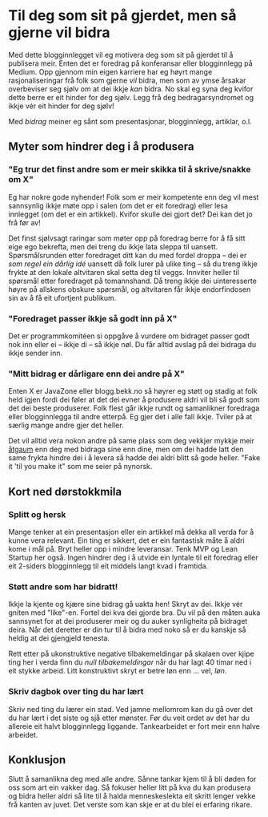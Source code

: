 # Til deg som sit på gjerdet, men så gjerne vil bidra

Med dette blogginnlegget vil eg motivera deg som sit på gjerdet til å publisera meir. Enten det er foredrag på konferansar eller blogginnlegg på Medium. Opp gjennom min eigen karriere har eg høyrt mange rasjonaliseringar frå folk som gjerne _vil_ bidra, men som av ymse årsakar overbeviser seg sjølv om at dei ikkje _kan_ bidra. No skal eg syna deg kvifor dette berre er eit hinder for deg sjølv. Legg frå deg bedragarsyndromet og ikkje vér eit hinder for deg sjølv!

Med _bidrag_ meiner eg sånt som presentasjonar, blogginnlegg, artiklar, o.l.

## Myter som hindrer deg i å produsera

### "Eg trur det finst andre som er meir skikka til å skrive/snakke om X"

Eg har nokre gode nyhender! Folk som er meir kompetente enn deg vil mest sannsynlig ikkje møte opp i salen (om det er eit foredrag) eller lesa innlegget (om det er ein artikkel). Kvifor skulle dei gjort det? Dei kan det jo frå før av!

Det finst sjølvsagt raringar som møter opp på foredrag berre for å få sitt eige ego bekrefta, men dei treng du ikkje lata sleppa til uansett. Spørsmålsrunden etter foredraget ditt kan du med fordel droppa – dei er _som regel ein dårlig idé_ uansett då folk lurer på ulike ting – så du treng ikkje frykte at den lokale altvitaren skal setta deg til veggs. Innviter heller til spørsmål etter foredraget på tomannshand. Då treng ikkje dei uinteresserte høyre på allskens obskure spørsmål, og altvitaren får ikkje endorfindosen sin av å få eit ufortjent publikum.


### "Foredraget passer ikkje så godt inn på X"

Det er programmkomitéen si oppgåve å vurdere om bidraget passer godt nok inn eller ei – ikkje di – så ikkje nøl. Du får alltid avslag på dei bidraga du ikkje sender inn.


### "Mitt bidrag er dårligare enn dei andre på X"

Enten X er JavaZone eller blogg.bekk.no så høyrer eg støtt og stadig at folk held igjen fordi dei føler at det dei evner å produsere aldri vil bli så godt som det dei beste produserer. Folk flest går ikkje rundt og samanlikner foredraga eller blogginnlegga til andre etterpå. Eg gjer det i alle fall ikkje. Tviler på at særlig mange andre gjer det heller.

Det vil alltid vera nokon andre på same plass som deg vekkjer mykkje meir [åtgaum](https://ordbok.uib.no/perl/ordbok.cgi?OPP=%C3%A5tgaum&nynorsk=+&ordbok=begge) enn deg med bidraga sine enn dine, men om dei hadde latt den same frykta hindre dei i å levera så hadde dei aldri blitt så gode heller. "Fake it 'til you make it" som me seier på nynorsk.


## Kort ned dørstokkmila

### Splitt og hersk

Mange tenker at ein presentasjon eller ein artikkel må dekka all verda for å kunne vera relevant. Ein ting er sikkert, det er ein fantastisk måte å aldri kome i mål på. Bryt heller opp i mindre leveransar. Tenk MVP og Lean Startup her også. Ingen hindrer deg i å utvide ein lyntale til eit foredrag eller eit 2-siders blogginnlegg til eit middels langt kvad i framtida.


### Støtt andre som har bidratt!

Ikkje la kjente og kjære sine bidrag gå uakta hen! Skryt av dei. Ikkje vér gniten med "like"-en. Fortel dei kva dei gjorde bra. Du vil på den måten auka sannsynet for at dei produserer meir og du auker synligheita på bidraget deira. Når det deretter er din tur til å bidra med noko så er du kanskje så heldig at dei gjengjeld tenesta.

Rett etter på ukonstruktive negative tilbakemeldingar på skalaen over kjipe ting her i verda finn du _null tilbakemeldingar_ når du har lagt 40 timar ned i eit stykke arbeid. Litt konstruktivt skryt er betre løn enn ... vel, _løn_.


### Skriv dagbok over ting du har lært

Skriv ned ting du lærer ein stad. Ved jamne mellomrom kan du gå over det du har lært i det siste og sjå etter mønster. Før du veit ordet av det har du allereie eit halvt blogginnlegg liggande. Tankearbeidet er fort meir enn halve arbeidet.


## Konklusjon

Slutt å samanlikna deg med alle andre. Sånne tankar kjem til å bli døden for oss som art ein vakker dag. Så fokuser heller litt på kva du kan produsera og bidra heller aldri så lite til å halda menneskeslekta eit skritt lenger vekke frå kanten av juvet. Det verste som kan skje er at du blei ei erfaring rikare.
